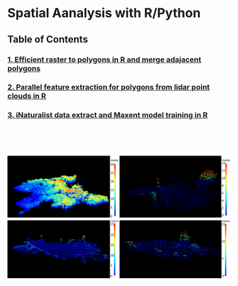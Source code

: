 <h1> Spatial Aanalysis with R/Python </h1>

<h2>Table of Contents</h2>

<h3><a href="/code/Efficient_raster_To_poly_and_Merge_Adajacent_Polys%20in%20R.Rmd"> 1. Efficient raster to polygons in R and merge adajacent polygons </a></h3>
<h3><a href="/code/LiDar%20Features%20Extraction%20for%20Spatial%20Polygons%20in%20R.Rmd"> 2. Parallel feature extraction for polygons from lidar point clouds in R  </a></h3>
<h3><a href="/code/Maxent-R-Parallel-iNaturalist-Data.Rmd"> 3. iNaturalist data extract and Maxent model training in R  </a></h3>

<br/>
<br/>
<br/>

![Lidar Plot](/code/lidarPlot.PNG)
